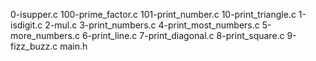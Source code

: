 0-isupper.c
100-prime_factor.c
101-print_number.c
10-print_triangle.c
1-isdigit.c
2-mul.c
3-print_numbers.c
4-print_most_numbers.c
5-more_numbers.c
6-print_line.c
7-print_diagonal.c
8-print_square.c
9-fizz_buzz.c
main.h
